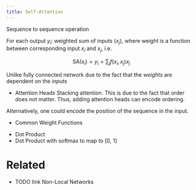 ```yaml
---
title: Self-Attention
---
```


Sequence to sequence operation

For each output $y_i$: weighted sum of inputs ($x_j$), where weight is a function between corresponding input $x_i$ and $x_j$, i.e.

$$\text{SA}(x_i) = y_i = \sum_{j}{ f(x_i, x_j) x_j }$$

Unlike fully connected network due to the fact that the *weights* are dependent on the *inputs*

* Attention Heads
Stacking attention. This is due to the fact that order does not matter. Thus, adding attention heads can encode ordering.

Alternatively, one could encode the position of the sequence in the input.

* Common Weight Functions
- Dot Product
- Dot Product with softmax to map to [0, 1]

# Related

- TODO link Non-Local Networks
